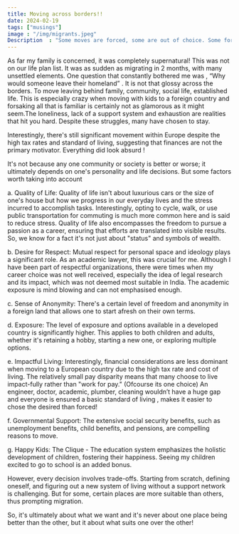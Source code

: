 ```yaml
---
title: Moving across borders!!
date: 2024-02-19
tags: ["musings"]
image : "/img/migrants.jpeg"
Description  : "Some moves are forced, some are out of choice. Some for look for better opportunity, some are for better quality of life. Some are about exposure , some are about learnings. But ultimately, its personal and each carries its struggles"
---
```

As far my family is concerned, it was completely supernatural! This was not on our life plan list. It was as sudden as migrating in 2 months, with many unsettled elements.
One question that constantly bothered me was , “Why would someone leave their homeland” . It is not that glossy across the borders. To move leaving behind family, community, social life, established life. This is especially  crazy when moving with kids to a foreign country and forsaking all that is familiar is certainly not as glamorous as it might seem.The loneliness, lack of a support system and exhaustion are realities that hit you hard. Despite these struggles, many  have chosen to stay.


Interestingly, there's still significant movement within Europe despite the high tax rates and standard of living, suggesting that finances are not the primary motivator.
Everything did look absurd !

It's not because any one community or society is better or worse; it ultimately depends on one's personality and life decisions. But some factors worth taking into account

a. Quality of Life: Quality of life isn't about luxurious cars or the size of one's house but how we progress in our everyday lives and the stress incurred to accomplish tasks. Interestingly, opting to cycle, walk, or use public transportation for commuting is much more common here and is said to reduce stress. Quality of life also encompasses the freedom to pursue a passion as a career, ensuring that efforts are translated into visible results. So, we know for a fact it's not just about "status" and symbols of wealth.

b. Desire for Respect: Mutual respect for personal space and ideology plays a significant role. As an academic lawyer, this was crucial for me. Although I have been part of respectful organizations, there were times when my career choice was not well received, especially the idea of legal research and its impact, which was not deemed most suitable in India. The academic exposure is mind blowing and can not emphasised enough.

c. Sense of Anonymity: There's a certain level of freedom and anonymity in a foreign land that allows one to start afresh on their own terms.

d. Exposure: The level of exposure and options available in a developed country is significantly higher. This applies to both children and adults, whether it's retaining a hobby, starting a new one, or exploring multiple options.

e. Impactful Living: Interestingly, financial considerations are less dominant when moving to a European country due to the high tax rate and cost of living. The relatively small pay disparity means that many choose to live impact-fully rather than "work for pay." (Ofcourse its one choice) An engineer, doctor, academic, plumber, cleaning wouldn’t have a huge gap and everyone is ensured a basic standard of living , makes it easier to chose the desired than forced!

f. Governmental Support: The extensive social security benefits, such as unemployment benefits, child benefits, and pensions, are compelling reasons to move.

g. Happy Kids: The Clique - The education system emphasizes the holistic development of children, fostering their happiness. Seeing my children excited to go to school is an added bonus.

However, every decision involves trade-offs. Starting from scratch, defining oneself, and figuring out a new system of living without a support network is challenging. But for some, certain places are more suitable than others, thus prompting migration.

So, it's ultimately about what we want and it's never about one place being better than the other, but it about what suits one over the other!



